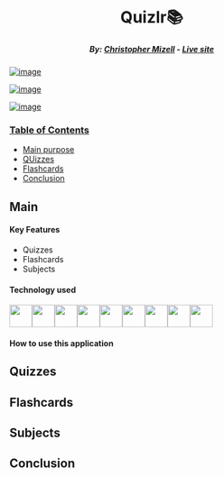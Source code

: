 <h1 align="center">Quizlr📚</h1>

<h5 align="center">  By:  <a href="https://github.com/cmizell186">Christopher Mizell</a> - <a href="https://quizzlerapp.herokuapp.com/"><i>Live site</i></h5>

![image](https://user-images.githubusercontent.com/90157662/169375543-0ac24d49-0fea-4f4b-86ca-00e9543d25bf.png)
   
![image](https://user-images.githubusercontent.com/90157662/169375571-03a6494f-7155-4ce7-9bb0-35f9c85c34f2.png)
   
![image](https://user-images.githubusercontent.com/90157662/169375790-4b33d9f2-8776-47a8-bf0b-125e87f7b6be.png)


### Table of Contents
- [Main purpose](#main)
- [QUizzes](#Quizzes)
- [Flashcards](#Flashcards)
- [Conclusion](#conclusion)

## Main

#### Key Features
- Quizzes
- Flashcards
- Subjects

#### Technology used

<img  src="https://cdn.jsdelivr.net/gh/devicons/devicon/icons/javascript/javascript-original.svg"  height=40/><img src="https://cdn.jsdelivr.net/gh/devicons/devicon/icons/react/react-original.svg" height=40/><img src="https://cdn.jsdelivr.net/gh/devicons/devicon/icons/redux/redux-original.svg" height=40/><img src="https://cdn.jsdelivr.net/gh/devicons/devicon/icons/nodejs/nodejs-plain-wordmark.svg" height=40/><img  src="https://cdn.jsdelivr.net/gh/devicons/devicon/icons/postgresql/postgresql-original.svg"  height=40/><img  src="https://cdn.jsdelivr.net/gh/devicons/devicon/icons/css3/css3-original.svg"  height=40/><img  src="https://cdn.jsdelivr.net/gh/devicons/devicon/icons/html5/html5-original.svg"  height=40/><img  src="https://cdn.jsdelivr.net/gh/devicons/devicon/icons/git/git-original.svg"  height=40/><img  src="https://cdn.jsdelivr.net/gh/devicons/devicon/icons/vscode/vscode-original.svg"  height=40/>

#### How to use this application

## Quizzes

## Flashcards
   
## Subjects

## Conclusion
